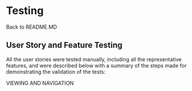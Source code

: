 # Testing

Back to README.MD

## User Story and Feature Testing
All the user stories were tested manually, including all the representative features, and were described below with a summary of the steps made for demonstrating the validation of the tests:

VIEWING AND NAVIGATION
